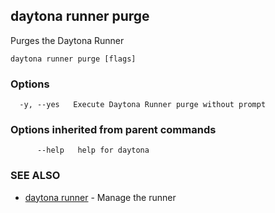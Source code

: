 ## daytona runner purge

Purges the Daytona Runner

```
daytona runner purge [flags]
```

### Options

```
  -y, --yes   Execute Daytona Runner purge without prompt
```

### Options inherited from parent commands

```
      --help   help for daytona
```

### SEE ALSO

* [daytona runner](daytona_runner.md)	 - Manage the runner

